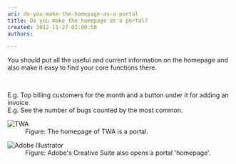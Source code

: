 ```yaml
---
uri: do-you-make-the-homepage-as-a-portal
title: Do you make the homepage as a portal?
created: 2012-11-27 02:00:58
authors:

---
```





<span class='intro'> <p>You should put all the useful and current information on the homepage and also make it easy to find your core functions there.</p> </span>

​<div>E.g. Top billing customers for the month and a button under it for adding an invoice.<br>E.g. See the number of bugs counted by the most common.</div>
<dl class="image"><dt><img src="http&#58;//www.ssw.com.au/ssw/Standards/Rules/Images/HomepagePortal.png" alt="TWA" /></dt>
<dd>Figure&#58; The homepage of TWA is a portal.</dd></dl>
<dl class="image"><dt><img src="http&#58;//www.ssw.com.au/ssw/Standards/Rules/Images/HomepagePortalSoftware.jpg" alt="Adobe Illustrator" /></dt>
<dd>Figure&#58; Adobe's Creative Suite also opens a portal 'homepage'.</dd></dl>



